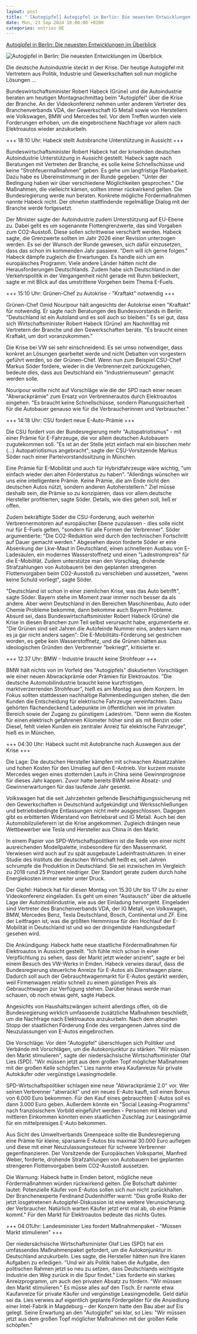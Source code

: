 ```yaml
---
layout: post
title: " [Autogipfel] Autogipfel in Berlin: Die neuesten Entwicklungen im Überblick"
date: Mon, 23 Sep 2024 18:00:00 +0200
categories: entries DE
---
```

[Autogipfel in Berlin: Die neuesten Entwicklungen im Überblick](https://www.autohaus.de/nachrichten/autohandel/autogipfel-die-neuesten-entwicklungen-im-ueberblick-3557506)

![Autogipfel in Berlin: Die neuesten Entwicklungen im Überblick](https://cdn.autohaus.de/thumb_1200x675/media/5172/autogipfel-symbolbild.jpg)

Die deutsche Autoindustrie steckt in der Krise. Der heutige Autogipfel mit Vertretern aus Politik, Industrie und Gewerkschaften soll nun mögliche Lösungen ...

Bundeswirtschaftsminister Robert Habeck (Grüne) und die Autoindustrie beraten am heutigen Montagnachmittag beim "Autogipfel" über die Krise der Branche. An der Videokonferenz nehmen unter anderem Vertreter des Branchenverbands VDA, der Gewerkschaft IG Metall sowie von Herstellern wie Volkswagen, BMW und Mercedes teil. Vor dem Treffen wurden viele Forderungen erhoben, um die eingebrochene Nachfrage vor allem nach Elektroautos wieder anzukurbeln.

+++ 18:10 Uhr: Habeck stellt Autobranche Unterstützung in Aussicht +++

Bundeswirtschaftsminister Robert Habeck hat der kriselnden deutschen Autoindustrie Unterstützung in Aussicht gestellt. Habeck sagte nach Beratungen mit Vertreten der Branche, es solle keine Schnellschüsse und keine "Strohfeuermaßnahmen" geben. Es gehe um langfristige Planbarkeit. Dazu habe es Übereinstimmung in der Runde gegeben. "Unter der Bedingung haben wir über verschiedene Möglichkeiten gesprochen." Die Maßnahmen, die vielleicht kämen, sollten immer rückwirkend gelten. Die Bundesregierung werde nun beraten. Konkrete mögliche Fördermaßnahmen nannte Habeck nicht. Der ohnehin stattfindende regelmäßige Dialog mit der Branche werde fortgesetzt.

Der Minister sagte der Autoindustrie zudem Unterstützung auf EU-Ebene zu. Dabei geht es um sogenannte Flottengrenzwerte, das sind Vorgaben zum CO2-Ausstoß. Diese sollen schrittweise verschärft werden. Habeck sagte, die Grenzwerte sollten im Jahr 2026 einer Revision unterzogen werden. Es sei der Wunsch der Runde gewesen, sich dafür einzusetzen, dass das schon im kommenden Jahr passiere. "Dem will ich gerne folgen." Habeck dämpfe zugleich die Erwartungen. Es handle sich um ein europäisches Programm. Viele andere Länder hätten nicht die Herausforderungen Deutschlands. Zudem habe sich Deutschland in der Verkehrspolitik in der Vergangenheit nicht gerade mit Ruhm bekleckert, sagte er mit Blick auf das umstrittene Vorgehen beim Thema E-Fuels.

+++ 15:10 Uhr: Grünen-Chef zu Autokrise - "Kraftakt" notwendig +++

Grünen-Chef Omid Nouripour hält angesichts der Autokrise einen "Kraftakt" für notwendig. Er sagte nach Beratungen des Bundesvorstands in Berlin: "Deutschland ist ein Autoland und es soll auch so bleiben." Es sei gut, dass sich Wirtschaftsminister Robert Habeck (Grüne) am Nachmittag mit Vertretern der Branche und den Gewerkschaften berate. "Es braucht einen Kraftakt, um dort voranzukommen."

Die Krise bei VW sei sehr einschneidend. Es sei umso notwendiger, dass konkret an Lösungen gearbeitet werde und nicht Debatten von vorgestern geführt werden, so der Grünen-Chef. Wenn nun zum Beispiel CSU-Chef Markus Söder fordere, wieder in die Verbrennerzeit zurückzugehen, bedeute dies, dass aus Deutschland ein "Industriemuseum" gemacht werden solle.

Nouripour wollte nicht auf Vorschläge wie die der SPD nach einer neuen "Abwrackprämie" zum Ersatz von Verbrennerautos durch Elektroautos eingehen. "Es braucht keine Schnellschüsse, sondern Planungssicherheit für die Autobauer genauso wie für die Verbraucherinnen und Verbraucher."

+++ 14:18 Uhr: CSU fordert neue E-Auto-Prämie +++

Die CSU fordert von der Bundesregierung mehr "Autopatriotismus" - mit einer Prämie für E-Fahrzeuge, die vor allem deutschen Autobauern zugutekommen soll. "Es ist an der Stelle jetzt einfach mal ein bisschen mehr (...) Autopatriotismus angebracht", sagte der CSU-Vorsitzende Markus Söder nach einer Parteivorstandssitzung in München.

Eine Prämie für E-Mobilität und auch für Hybridfahrzeuge wäre wichtig, "um einfach wieder den alten Förderstatus zu haben". "Allerdings wünschen wir uns eine intelligentere Prämie. Keine Prämie, die am Ende nicht den deutschen Autos nützt, sondern anderen Autoherstellern." Ziel müsse deshalb sein, die Prämie so zu konzipieren, dass vor allem deutsche Hersteller profitierten, sagte Söder. Details, wie dies gehen soll, ließ er offen.

Zudem bekräftigte Söder die CSU-Forderung, auch weiterhin Verbrennermotoren auf europäischer Ebene zuzulassen - dies solle nicht nur für E-Fuels gelten, "sondern für alle Formen der Verbrenner". Söder argumentierte: "Die CO2-Reduktion wird durch den technischen Fortschritt auf Dauer gemacht werden." Abgesehen davon forderte Söder er eine Absenkung der Lkw-Maut in Deutschland, einen schnelleren Ausbau von E-Ladesäulen, ein modernes Wasserstoffnetz und einen "Ladestrompreis" für die E-Mobilität. Zudem unterstütze man den Vorschlag, drohende Strafzahlungen von Autobauern bei den geplanten strengeren Flottenvorgaben beim CO2-Ausstoß zu verschieben und aussetzen, "wenn keine Schuld vorliegt", sagte Söder.

"Deutschland ist schon in einer ziemlichen Krise, was das Auto betrifft", sagte Söder. Bayern stehe im Moment zwar immer noch besser da als andere. Aber wenn Deutschland in den Bereichen Maschinenbau, Auto oder Chemie Probleme bekomme, dann bekomme auch Bayern Probleme. Absurd sei, dass Bundeswirtschaftsminister Robert Habeck (Grüne) die Krise in diesen Branchen zum Teil selbst verursacht habe, argumentierte er. "Die Grünen sind seit Jahren die Autofeinde Nummer eins, anders kann man es ja gar nicht anders sagen": Die E-Mobilitäts-Förderung sei gestrichen worden, es gebe kein Wasserstoffnetz, und die Grünen hätten aus ideologischen Gründen den Verbrenner "bekriegt", kritisierte er.

+++ 12:37 Uhr: BMW - Industrie braucht keine Strohfeuer +++

BMW hält nichts von im Vorfeld des "Autogipfels" diskutierten Vorschlägen wie einer neuen Abwrackprämie oder Prämien für Elektroautos. "Die deutsche Automobilindustrie braucht keine kurzfristigen, marktverzerrenden Strohfeuer", hieß es am Montag aus dem Konzern. Im Fokus sollten stattdessen nachhaltige Rahmenbedingungen stehen, die den Kunden die Entscheidung für elektrische Fahrzeuge vereinfachten. Dazu gehörten flächendeckend Ladepunkte im öffentlichen wie im privaten Bereich sowie der Zugang zu günstigem Ladestrom. "Denn wenn die Kosten für einen elektrisch gefahrenen Kilometer höher sind als mit Benzin oder Diesel, fehlt vielen Kunden ein zentraler Anreiz für elektrische Fahrzeuge", hieß es in München.

+++ 04:30 Uhr: Habeck sucht mit Autobranche nach Auswegen aus der Krise +++

Die Lage: Die deutschen Hersteller kämpfen mit schwachen Absatzzahlen und hohen Kosten für den Umstieg auf den E-Antrieb. Vor kurzem musste Mercedes wegen eines stotternden Laufs in China seine Gewinnprognose für dieses Jahr kappen. Zuvor hatte bereits BWM seine Absatz- und Gewinnerwartungen für das laufende Jahr gesenkt.

Volkswagen hat die seit Jahrzehnten geltende Beschäftigungssicherung mit den Gewerkschaften in Deutschland aufgekündigt und Werksschließungen und betriebsbedingte Entlassungen nicht mehr ausgeschlossen. Dagegen gibt es erbitterten Widerstand von Betriebsrat und IG Metall. Auch bei den Automobilzulieferern ist die Krise angekommen. Zugleich drängen neue Wettbewerber wie Tesla und Hersteller aus China in den Markt.

In einem Papier von SPD-Wirtschaftspolitikern ist die Rede von einer nicht ausreichenden Modellpalette, insbesondere für den Massenmarkt. Verwiesen wird auch auf zu spät ausgebaute Ladeinfrastrukturen. In einer Studie des Instituts der deutschen Wirtschaft heißt es, seit Jahren schrumpfe die Produktion in Deutschland. Sie sei inzwischen im Vergleich zu 2018 rund 25 Prozent niedriger. Der Standort gerate zudem durch hohe Energiekosten immer weiter unter Druck.

Der Gipfel: Habeck hat für diesen Montag von 15.30 Uhr bis 17 Uhr zu einer Videokonferenz eingeladen. Es geht um einen "Austausch" über die aktuelle Lage der Automobilindustrie, wie aus der Einladung hervorgeht. Eingeladen sind Vertreter des Branchenverbands VDA, der IG Metall, von Volkswagen, BMW, Mercedes Benz, Tesla Deutschland, Bosch, Continental und ZF. Eine der Leitfragen ist, was die größten Hemmnisse für den Hochlauf der E-Mobilität in Deutschland ist und wo der dringendste Handlungsbedarf gesehen wird.

Die Ankündigung: Habeck hatte neue staatliche Fördermaßnahmen für Elektroautos in Aussicht gestellt. "Ich fühle mich schon in einer Verpflichtung zu sehen, dass der Markt jetzt wieder anzieht", sagte er bei einem Besuch des VW-Werks in Emden. Habeck verwies darauf, dass die Bundesregierung steuerliche Anreize für E-Autos als Dienstwagen plane. Dadurch soll auch der Gebrauchtwagenmarkt für E-Autos gestärkt werden, weil Firmenwagen relativ schnell zu einem günstigen Preis als Gebrauchtwagen zur Verfügung stehen. Darüber hinaus werde man schauen, ob noch etwas geht, sagte Habeck.

Angesichts von Haushaltszwängen scheint allerdings offen, ob die Bundesregierung wirklich umfassende zusätzliche Maßnahmen beschließt, um die Nachfrage nach Elektroautos anzukurbeln. Nach dem abrupten Stopp der staatlichen Förderung Ende des vergangenen Jahres sind die Neuzulassungen von E-Autos eingebrochen.

Die Vorschläge: Vor dem "Autogipfel" überschlugen sich Politiker und Verbände mit Vorschlägen, um die Autokonjunktur zu stärken. "Wir müssen den Markt stimulieren", sagte der niedersächsische Wirtschaftsminister Olaf Lies (SPD). "Wir müssen jetzt aus dem großen Topf möglicher Maßnahmen mit der großen Kelle schöpfen." Lies nannte etwa Kaufanreize für private Autokäufer oder vergünstige Leasingmodelle.

SPD-Wirtschaftspolitiker schlagen eine neue "Abwrackprämie 2.0" vor. Wer seinen Verbrenner "abwrackt" und ein neues E-Auto kauft, soll einen Bonus von 6.000 Euro bekommen. Für den Kauf eines gebrauchten E-Autos soll es dann 3.000 Euro geben. Außerdem könnte ein "Social Leasing-Programms" nach französischem Vorbild eingeführt werden - Personen mit kleinen und mittleren Einkommen könnten einen staatlichen Zuschlag zur Leasingprämie für ein mittelpreisiges E-Auto bekommen.

Aus Sicht des Umweltverbands Greenpeace sollte die Bundesregierung eine Prämie für kleine, sparsame E-Autos bis maximal 30.000 Euro auflegen und diese mit einer Neuzulassungssteuer für schwere Verbrenner gegenfinanzieren. Der Vorsitzende der Europäischen Volkspartei, Manfred Weber, forderte, drohende Strafzahlungen von Autobauern bei geplanten strengeren Flottenvorgaben beim CO2-Ausstoß aussetzen.

Die Warnung: Habeck hatte in Emden betont, mögliche neue Fördermaßnahmen würden rückwirkend gelten. Die Botschaft dahinter lautet: Potenzielle Käufer von E-Autos sollen sich nun nicht zurückhalten. Der Branchenexperte Ferdinand Dudenhöffer warnt: "Das große Risiko der jetzt losgetretenen Autogipfel-Diskussion ist eine weitere Verunsicherung der Verbraucher. Natürlich warten Käufer jetzt erst mal ab, ob eine Prämie kommt." Für den Markt für Elektroautos bedeute das nichts Gutes.

+++ 04:01Uhr: Landesminister Lies fordert Maßnahmenpaket - "Müssen Markt stimulieren" +++



Der niedersächsische Wirtschaftsminister Olaf Lies (SPD) hat ein umfassendes Maßnahmenpaket gefordert, um die Autokonjunktur in Deutschland anzukurbeln. Lies sagte, die Hersteller hätten nun ihre klaren Aufgaben zu erledigen. "Und wir als Politik haben die Aufgabe, den politischen Rahmen jetzt so neu zu setzen, dass Deutschlands wichtigste Industrie den Weg zurück in die Spur findet." Lies forderte ein starkes Anreizprogramm, um auch den privaten Absatz zu fördern. "Wir müssen den Markt stimulieren." Es müsse alles auf den Tisch. Er nannte etwa Kaufanreize für private Käufer und vergünstige Leasingmodelle. Geld dafür sei da. Lies verwies auf eigentlich geplante Fördergelder für die Ansiedlung einer Intel-Fabrik in Magdeburg – der Konzern hatte den Bau aber auf Eis gelegt. Seine Erwartung an den "Autogipfel" sei klar, so Lies: "Wir müssen jetzt aus dem großen Topf möglicher Maßnahmen mit der großen Kelle schöpfen."

